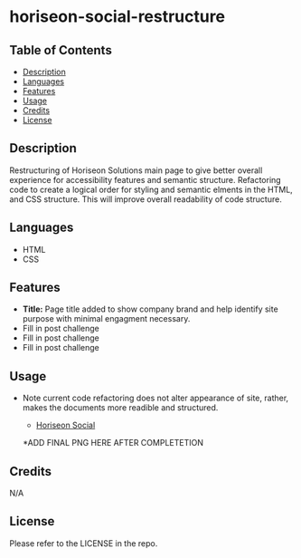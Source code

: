 # horiseon-social-restructure

## Table of Contents

* [Description](#description)
* [Languages](#languages)
* [Features](#features)
* [Usage](#usage)
* [Credits](#credits)
* [License](#license)  


## Description

 Restructuring of Horiseon Solutions main page to give better overall experience for accessibility features and semantic structure. Refactoring code to create a logical order for styling and semantic elments in the HTML, and CSS structure. This will improve overall readability of code structure.

## Languages

* HTML
* CSS

## Features

* **Title:** Page title added to show company brand and help identify site purpose with minimal engagment necessary.
* Fill in post challenge
* Fill in post challenge
* Fill in post challenge

## Usage

* Note current code refactoring does not alter appearance of site,  rather, makes the documents more readible and structured.

    * [Horiseon Social](https://ivionsters.github.io/horiseon-social-restructure/)

    *ADD FINAL PNG HERE AFTER COMPLETETION

    
    

## Credits

 N/A

## License

Please refer to the LICENSE in the repo.